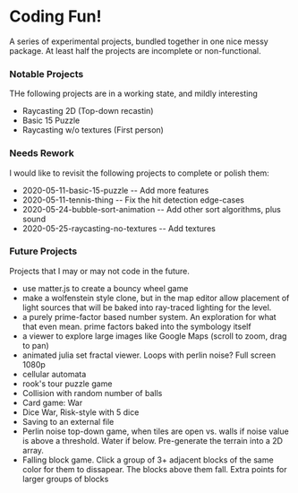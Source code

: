 # Coding Fun!
 A series of experimental projects, bundled together in one nice messy package. At least half the projects are incomplete or non-functional.

### Notable Projects
THe following projects are in a working state, and mildly interesting
* Raycasting 2D (Top-down recastin)
* Basic 15 Puzzle
* Raycasting w/o textures (First person)

### Needs  Rework
I would like to revisit the following projects to complete or polish them:
* 2020-05-11-basic-15-puzzle -- Add more features
* 2020-05-11-tennis-thing -- Fix the hit detection edge-cases
* 2020-05-24-bubble-sort-animation -- Add other sort algorithms, plus sound
* 2020-05-25-raycasting-no-textures -- Add textures

### Future Projects
Projects that I may or may not code in the future.
* use matter.js to create a bouncy wheel game
* make a wolfenstein style clone, but in the map editor allow placement of light sources that will be baked into ray-traced lighting for the level.
* a purely prime-factor based number system. An exploration for what that even mean. prime factors baked into the symbology itself
* a viewer to explore large images like Google Maps (scroll to zoom, drag to pan)
* animated julia set fractal viewer. Loops with perlin noise? Full screen 1080p
* cellular automata
* rook's tour puzzle game
* Collision with random number of balls
* Card game: War
* Dice War, Risk-style with 5 dice
* Saving to an external file
* Perlin noise top-down game, when tiles are open vs. walls if noise value is above a threshold. Water if below. Pre-generate the terrain into a 2D array.
* Falling block game. Click a group of 3+ adjacent blocks of the same color for them to dissapear. The blocks above them fall. Extra points for larger groups of blocks
